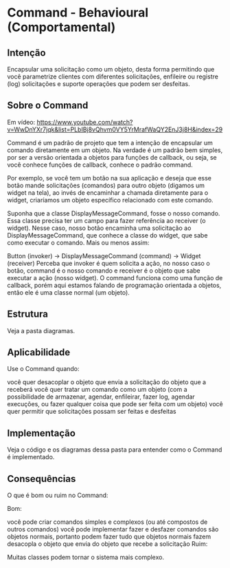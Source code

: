 # Command - Behavioural (Comportamental)

## Intenção

Encapsular uma solicitação como um objeto, desta forma permitindo que você parametrize clientes com diferentes solicitações, enfileire ou registre (log) solicitações e suporte operações que podem ser desfeitas.

## Sobre o Command

Em vídeo: https://www.youtube.com/watch?v=WwDnYXr7jqk&list=PLbIBj8vQhvm0VY5YrMrafWaQY2EnJ3j8H&index=29

Command é um padrão de projeto que tem a intenção de encapsular um comando diretamente em um objeto. Na verdade é um padrão bem simples, por ser a versão orientada a objetos para funções de callback, ou seja, se você conhece funções de callback, conhece o padrão command.

Por exemplo, se você tem um botão na sua aplicação e deseja que esse botão mande solicitações (comandos) para outro objeto (digamos um widget na tela), ao invés de encaminhar a chamada diretamente para o widget, criaríamos um objeto específico relacionado com este comando.

Suponha que a classe DisplayMessageCommand, fosse o nosso comando. Essa classe precisa ter um campo para fazer referência ao receiver (o widget). Nesse caso, nosso botão encaminha uma solicitação ao DisplayMessageCommand, que conhece a classe do widget, que sabe como executar o comando. Mais ou menos assim:

Button (invoker) -> DisplayMessageCommand (command) -> Widget (receiver)
Perceba que invoker é quem solicita a ação, no nosso caso o botão, command é o nosso comando e receiver é o objeto que sabe executar a ação (nosso widget). O command funciona como uma função de callback, porém aqui estamos falando de programação orientada a objetos, então ele é uma classe normal (um objeto).

## Estrutura

Veja a pasta diagramas.

## Aplicabilidade

Use o Command quando:

você quer desacoplar o objeto que envia a solicitação do objeto que a receberá
você quer tratar um comando como um objeto (com a possibilidade de armazenar, agendar, enfileirar, fazer log, agendar execuções, ou fazer qualquer coisa que pode ser feita com um objeto)
você quer permitir que solicitações possam ser feitas e desfeitas

## Implementação

Veja o código e os diagramas dessa pasta para entender como o Command é implementado.

## Consequências

O que é bom ou ruim no Command:

Bom:

você pode criar comandos simples e complexos (ou até compostos de outros comandos)
você pode implementar fazer e desfazer comandos são objetos normais, portanto podem fazer tudo que objetos normais fazem
desacopla o objeto que envia do objeto que recebe a solicitação
Ruim:

Muitas classes podem tornar o sistema mais complexo.